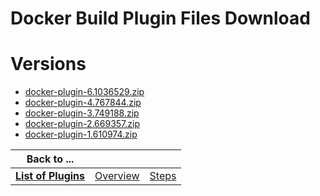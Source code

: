 
Docker Build Plugin Files Download
==================================

# Versions

- [docker-plugin-6.1036529.zip](https://raw.githubusercontent.com/osmsnbey/todelete2/main/files/UCB/Docker/docker-plugin-6.1036529.zip)
- [docker-plugin-4.767844.zip](https://raw.githubusercontent.com/osmsnbey/todelete2/main/files/UCB/Docker/docker-plugin-4.767844.zip)
- [docker-plugin-3.749188.zip](https://raw.githubusercontent.com/osmsnbey/todelete2/main/files/UCB/Docker/docker-plugin-3.749188.zip)
- [docker-plugin-2.669357.zip](https://raw.githubusercontent.com/osmsnbey/todelete2/main/files/UCB/Docker/docker-plugin-2.669357.zip)
- [docker-plugin-1.610974.zip](https://raw.githubusercontent.com/osmsnbey/todelete2/main/files/UCB/Docker/docker-plugin-1.610974.zip)

|Back to ...|||
| :---: | :---: | :---: |
|[**List of Plugins**](../../index.md)|[Overview](./overview.md)|[Steps](./steps.md)|
